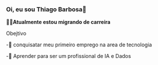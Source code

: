 ### Oi, eu sou Thiago Barbosa👋

👨‍💻**Atualmente estou migrando de carreira**


Obejtivo

-💫 conquisatar meu primeiro emprego na area de tecnologia

-💾 Aprender para ser um profissional de IA e Dados
